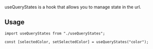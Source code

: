 useQueryStates is a hook that allows you to manage state in the url.

## Usage

```tsx
import useQueryStates from "./useQueryStates";

const [selectedColor, setSelectedColor] = useQueryStates("color");
```
